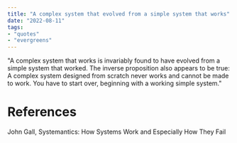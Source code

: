 ```yaml
---
title: "A complex system that evolved from a simple system that works"
date: "2022-08-11"
tags:
- "quotes"
- "evergreens"
---
```


"A complex system that works is invariably found to have evolved from a simple system that worked. The inverse proposition also appears to be true: A complex system designed from scratch never works and cannot be made to work. You have to start over, beginning with a working simple system."

# References

John Gall, Systemantics: How Systems Work and Especially How They Fail
